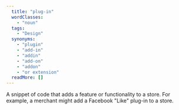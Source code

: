 ```yaml
---
  title: "plug-in"
  wordClasses: 
    - "noun"
  tags: 
    - "Design"
  synonyms: 
    - "plugin"
    - "add-in"
    - "addin"
    - "add-on"
    - "addon"
    - "or extension"
  readMore: []
---
```

A snippet of code that adds a feature or functionality to a store.  For example, a merchant might add a Facebook "Like" plug-in to a store.
